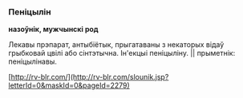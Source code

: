### Пеніцылін
**назоўнік, мужчынскі род**

Лекавы прэпарат, антыбіётык, прыгатаваны з некаторых відаў грыбковай цвілі або сінтэтычна. Ін'екцыі пеніцыліну. || прыметнік: пеніцылінавы.

<a rel="author">[http://rv-blr.com/](http://rv-blr.com/slounik.jsp?letterId=0&maskId=0&pageId=2279)</a>

